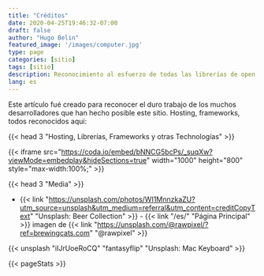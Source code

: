 ```yaml
---
title: "Créditos"
date: 2020-04-25T19:46:32-07:00
draft: false
author: "Hugo Belin"
featured_image: '/images/computer.jpg'
type: page
categories: [sitio]
tags: [sitio]
description: Reconocimiento al esfuerzo de todas las librerías de open source, frameworks, herramientas y servicios que han hecho este sitio posible
lang: es
---
```


Este artículo fué creado para reconocer el duro trabajo de los muchos desarrolladores que han hecho posible este sitio.
Hosting, frameworks, todos reconocidos aqui:

{{< head  3 "Hosting, Librerías, Frameworks y otras Technologías" >}}

{{< iframe src="https://coda.io/embed/bNNCG5bcPs/_suqXw?viewMode=embedplay&hideSections=true" width="1000" height="800" style="max-width:100%;" >}}

{{< head 3 "Media" >}}
- {{< link "https://unsplash.com/photos/WI1MnnzkaZU?utm_source=unsplash&utm_medium=referral&utm_content=creditCopyText" "Unsplash: Beer Collection" >}} - 
{{< link "/es/" "Página Principal" >}} imagen de {{< link "https://unsplash.com/@rawpixel/?ref=brewingcats.com" "@rawpixel" >}}

{{< unsplash "iIJrUoeRoCQ" "fantasyflip" "Unsplash: Mac Keyboard" >}}

{{< pageStats >}}
